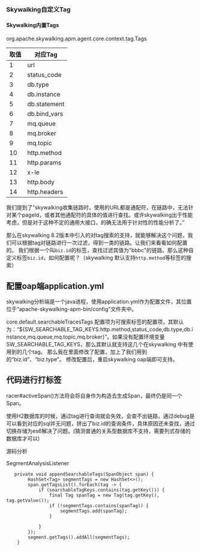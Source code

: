 ### Skywalking自定义Tag

#### Skywalking内置Tags

org.apache.skywalking.apm.agent.core.context.tag.Tags

| 取值 | 对应Tag      |
| ---- | ------------ |
| 1    | url          |
| 2    | status_code  |
| 3    | db.type      |
| 4    | db.instance  |
| 5    | db.statement |
| 6    | db.bind_vars |
| 7    | mq.queue     |
| 8    | mq.broker    |
| 9    | mq.topic     |
| 10   | http.method  |
| 11   | http.params  |
| 12   | x-le         |
| 13   | http.body    |
| 14   | http.headers |

我们提到了“skywalking收集链路时，使用的URL都是通配符，在链路中，无法针对某个pageId，或者其他通配符的具体的值进行查找。或许skywalking出于性能考虑，但是对于这种不定的通用大接口，的确无法用于针对性的性能分析了。”

那么在skywalking 8.2版本中引入的对tag搜索的支持，就能够解决这个问题，我们可以根据tag对链路进行一次过滤，得到一类的链路。让我们来看看如何配置的。
我们根据一个叫`biz.id`的标签，查找过滤其值为"bbbc"的链路。那么这种自定义标签`biz.id`，如何配置呢？（skywalking 默认支持`http.method`等标签的搜索）

## 配置oap端application.yml

skywalking分析端是一个java进程，使用application.yml作为配置文件，其位置位于“apache-skywalking-apm-bin/config”文件夹中。

core.default.searchableTracesTags 配置项为可搜索标签的配置项，其默认为：“${SW_SEARCHABLE_TAG_KEYS:http.method,status_code,db.type,db.instance,mq.queue,mq.topic,mq.broker}”。如果没有配置环境变量SW_SEARCHABLE_TAG_KEYS，那么其默认就支持这几个在skywalking 中有使用到的几个tag。 那么我在里面修改了配置，加上了我们用到的“biz.id”、“biz.type”。
修改配置后，重启skywalking oap端即可支持。

## 代码进行打标签

racer#activeSpan()方法将会将自身作为构造去生成Span，最终仍是同一个Span。

使用H2数据库的时候，通过tag进行查询就会失效，会查不出链路，通过debug是可以看到对应的sql并无问题，拼出了biz.id的查询条件，具体原因还未查找，通过切换存储为es6解决了问题。(猜测普通的关系型数据库不支持，需要列式存储的数据库才可以)

源码分析

SegmentAnalysisListener

```
   private void appendSearchableTags(SpanObject span) {
        HashSet<Tag> segmentTags = new HashSet<>();
        span.getTagsList().forEach(tag -> {
            if (searchableTagKeys.contains(tag.getKey())) {
                final Tag spanTag = new Tag(tag.getKey(), tag.getValue());
                if (!segmentTags.contains(spanTag)) {
                    segmentTags.add(spanTag);
                }

            }
        });
        segment.getTags().addAll(segmentTags);
    }
```